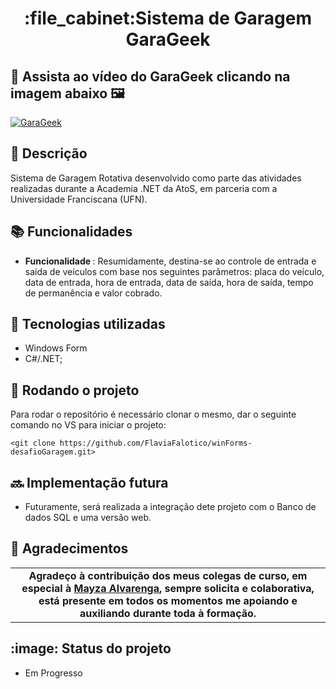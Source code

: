 <h1 align="center">:file_cabinet:Sistema de Garagem GaraGeek</h1>

## 🎥 Assista ao vídeo do GaraGeek clicando na imagem abaixo 🖼️

[![GaraGeek](https://lh3.googleusercontent.com/lfmMwdSJfDbL9YS3cnUtypbQPNxyqxDF0ZJ05ToDJWln11G3V9NfQA62t2snpar9SsBBkH1GtKCzH63YJimsMgS45ZcA-LwdlozQPay-bwEGPVD8za7nnGUjoTZSQP0b9lzJgKzKl4iivBBRwziTD5WA1BGRmiIQYUQkqZPwie8n9R-a2I7jf2q7E4n1OzrVFXKkMaNPzG7gvn5nX9HYxo_chPUFQx-z7SkyUXJ8MywsO4QDqKSKzBybz59y2Rok1p7R51dfGVDIPjoEPZyczQPftVql8p88QJ7PtnQuVtjCEcJujCJF4ueONMK3QZ9ZQEEtX3GBu-Q93Ze0InQmKvVo3IYpJE4TaCfClt6lJWIhYhlV_1ETLfb-sYcBoLhI_j6CaZkutYXTMAf7KyOPZrnRl_8q4K7CGey5GnAU7lEG3NOjniWTkl1kguTDbOEdWcGXY76AYRqygu9ZtMlJYtk_rgsaSGc-5Fs3HU-bGpqctm90IAzaRzS2qnOZzET1b0PZkRe06aK0BjlVPwt5DjukqWlH8TxR3VSzktdNHpmTgnDIsgGbyoVO8DNIvHb3nmR2twYdzgPicbW-gsZ-by24CXHAuuMVJX720KrHrD9BRqMuhpaXBIVIkgJqIoUjJmweeSZdYZqvYUxZ9TpRy_3LliB8f-afqcO5sgOeW5c80UsOwXPNEuTWZ6qjFftLHG5FPRfUZv4cQNIIxWszXSQY8y94Gqg-O9_OAAO5qEUWOVpF4wbX18Wk_JBp=w805-h537-no?authuser=0)](https://youtu.be/ZELJz10mO_c)

## :memo: Descrição
Sistema de Garagem Rotativa desenvolvido como parte das atividades realizadas durante a Academia .NET da AtoS, em parceria com a Universidade Franciscana (UFN). 

## :books: Funcionalidades
* <b>Funcionalidade </b>: Resumidamente, destina-se ao controle de entrada e saída de veículos com base nos seguintes parâmetros: placa do veículo, data de entrada, hora de entrada, data de saída, hora de saída, tempo de permanência e valor cobrado.  

## :wrench: Tecnologias utilizadas
* Windows Form
* C#/.NET;

## :rocket: Rodando o projeto
Para rodar o repositório é necessário clonar o mesmo, dar o seguinte comando no VS para iniciar o projeto:
```
<git clone https://github.com/FlaviaFalotico/winForms-desafioGaragem.git>
```

## :soon: Implementação futura
* Futuramente, será realizada a integração dete projeto com o Banco de dados SQL e uma versão web.

## :handshake: Agradecimentos
<table>
  <tr>
    <td align="center">
      <b> Agradeço à contribuição dos meus colegas de curso, em especial à <a href="https://github.com/MayzaAlv">Mayza Alvarenga</a>, sempre solicita e colaborativa, está presente em todos os momentos me       apoiando e auxiliando durante toda à formação.</b>       
    </td>
  </tr>
</table>


## :image: Status do projeto
* Em Progresso
